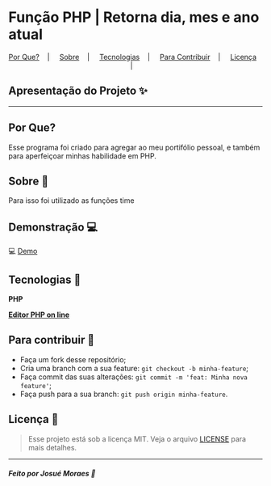 

<h1>Função PHP | Retorna dia, mes e ano atual </h1>


<p align="center">
  <a href="#por que?">Por Que?</a>&nbsp;&nbsp;&nbsp; | &nbsp;&nbsp;&nbsp;
  <a href="#sobre-memo">Sobre</a>&nbsp;&nbsp;&nbsp; | &nbsp;&nbsp;&nbsp;
  <a href="#tecnologias-rocket">Tecnologias</a>&nbsp;&nbsp;&nbsp; | &nbsp;&nbsp;&nbsp;
  <a href="#para-contribuir-">Para Contribuir</a>&nbsp;&nbsp;&nbsp; | &nbsp;&nbsp;&nbsp;
  <a href="#licença-scroll">Licença</a>&nbsp;&nbsp;&nbsp; | &nbsp;&nbsp;&nbsp;
</p>


## Apresentação do Projeto :sparkles:



---
## Por Que?

Esse programa foi criado para agregar ao meu portifólio pessoal, e também para 
aperfeiçoar minhas habilidade em PHP.

## Sobre :memo:

Para isso foi utilizado as funções time

## Demonstração :computer:

 :computer: <a href="https://paiza.io/projects/kk94WSss6yEOBicKgraZ2g"> Demo </a>

## Tecnologias :rocket:

**PHP** 

**<a href="https://paiza.io/en/languages/online-php-editor">Editor PHP on line </a>**

## Para contribuir 🤔

- Faça um fork desse repositório;
- Cria uma branch com a sua feature: `git checkout -b minha-feature`;
- Faça commit das suas alterações: `git commit -m 'feat: Minha nova feature'`;
- Faça push para a sua branch: `git push origin minha-feature`.

## Licença :scroll:

> Esse projeto está sob a licença MIT. Veja o arquivo [LICENSE](LICENSE) para mais detalhes.

---

##### Feito por Josué Moraes :wave:
